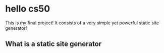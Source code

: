 # hello cs50
This is my final project!
It consists of a very simple yet powerful static site generator!

## What is a static site generator
